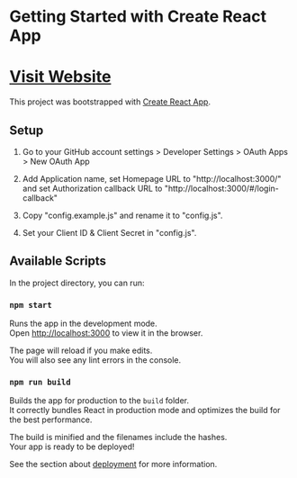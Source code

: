 # Getting Started with Create React App
# [Visit Website](https://khaled-walid.github.io/github-commits-reader)
This project was bootstrapped with [Create React App](https://github.com/facebook/create-react-app).

## Setup

1. Go to your GitHub account settings > Developer Settings > OAuth Apps > New OAuth App

2. Add Application name, set Homepage URL to "http://localhost:3000/" and set Authorization callback URL
to "http://localhost:3000/#/login-callback"

3. Copy "config.example.js" and rename it to "config.js".

4. Set your Client ID & Client Secret in "config.js".

## Available Scripts

In the project directory, you can run:

### `npm start`

Runs the app in the development mode.\
Open [http://localhost:3000](http://localhost:3000) to view it in the browser.

The page will reload if you make edits.\
You will also see any lint errors in the console.

### `npm run build`

Builds the app for production to the `build` folder.\
It correctly bundles React in production mode and optimizes the build for the best performance.

The build is minified and the filenames include the hashes.\
Your app is ready to be deployed!

See the section about [deployment](https://facebook.github.io/create-react-app/docs/deployment) for more information.
